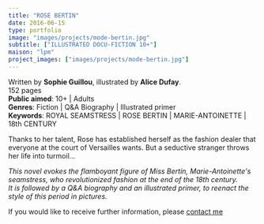 ```yaml
---
title: "ROSE BERTIN"
date: 2016-06-15
type: portfolio
image: "images/projects/mode-bertin.jpg"
subtitle: ["ILLUSTRATED DOCU-FICTION 10+"]
maison: "lpm"
project_images: ["images/projects/mode-bertin.jpg"]
---
```


Written by **Sophie Guillou**, illustrated by **Alice Dufay**.   
152 pages   
**Public aimed**: 10+ | Adults   
**Genres**: Fiction | Q&A Biography | Illustrated primer      
**Keywords**: ROYAL SEAMSTRESS | ROSE BERTIN | MARIE-ANTOINETTE | 18th CENTURY       


Thanks to her talent, Rose has established herself as the fashion dealer that everyone at the court of Versailles wants.   But a seductive stranger throws her life into turmoil...


*This novel evokes the flamboyant figure of Miss Bertin, Marie-Antoinette's seamstress, who revolutionized fashion at the end of the 18th century.*    
*It is followed by a Q&A biography and an illustrated primer, to reenact the style of this period in pictures.*





If you would like to receive further information, please [contact me](mailto:melanie.guillaumin.edition@gmail.com)

